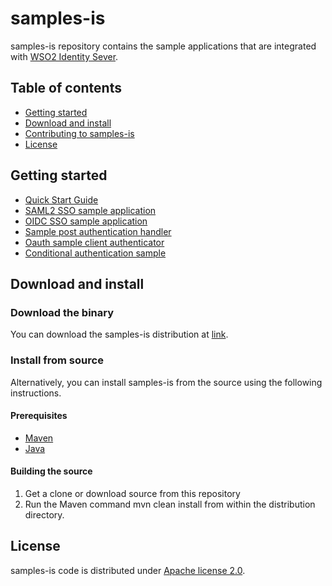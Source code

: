 # samples-is

samples-is repository contains the sample applications that are integrated with [WSO2 Identity Sever](https://wso2.com/library/articles/2017/08/what-is-wso2-identity-server/). 

## Table of contents

- [Getting started](#getting-started)
- [Download and install](#download-and-install)
- [Contributing to samples-is]()
- [License]()

## Getting started

* [Quick Start Guide](https://github.com/wso2/samples-is/tree/master/quick-start-guide)
* [SAML2 SSO sample application](https://github.com/wso2/samples-is/tree/master/saml2-sso-sample)
* [OIDC SSO sample application](https://github.com/wso2/samples-is/tree/master/oidc-sso-sample)
* [Sample post authentication handler](https://github.com/wso2/samples-is/tree/master/sample-post-authentication-handler)
* [Oauth sample client authenticator](https://github.com/wso2/samples-is/tree/master/oauth-sample-client-authenticator)
* [Conditional authentication sample](https://github.com/wso2/samples-is/tree/master/conditional-auth-sample)

## Download and install

### Download the binary

You can download the samples-is distribution at [link]().

### Install from source

Alternatively, you can install samples-is from the source using the following instructions.

#### Prerequisites

* [Maven](https://maven.apache.org/download.cgi)
* [Java](http://www.oracle.com/technetwork/java/javase/downloads)

#### Building the source

1. Get a clone or download source from this repository
2. Run the Maven command mvn clean install from within the distribution directory.

## License

samples-is code is distributed under [Apache license 2.0](https://github.com/wso2/samples-is/blob/master/LICENSE).
